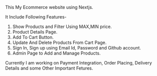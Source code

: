
This My Ecommerce website using Nextjs.

It Include Following Features-

1. Show Products and Filter Using MAX,MIN price.
2. Product Details Page.
3. Add To Cart Button.
4. Update And Delete Products From Cart Page.
5. Sign In, Sign up using Email Id, Password and Github account.
6. Admin Page to Add and Manage Products.

Currently I am working on Payment Integration, Order Placing, Delivery Details and some Other Important Fetures.
